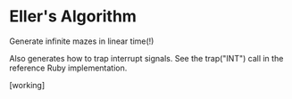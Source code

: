 Eller's Algorithm
================= 

Generate infinite mazes in linear time(!)

Also generates how to trap interrupt signals. See the trap("INT") call in the reference 
Ruby implementation.

[working]